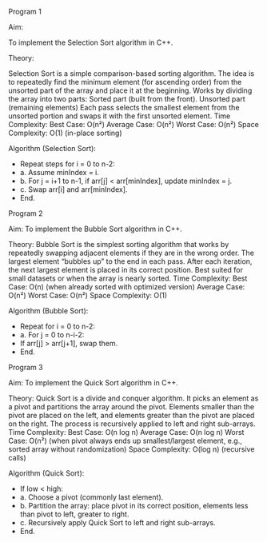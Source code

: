 Program 1

Aim:

To implement the Selection Sort algorithm in C++.

Theory:

Selection Sort is a simple comparison-based sorting algorithm. 
The idea is to repeatedly find the minimum element (for ascending order) from the 
unsorted part of the array and place it at the beginning.
Works by dividing the array into two parts:
Sorted part (built from the front).
Unsorted part (remaining elements)
Each pass selects the smallest element from the unsorted portion and swaps it with the first unsorted element.
Time Complexity:
Best Case: O(n²)
Average Case: O(n²)
Worst Case: O(n²)
Space Complexity: O(1) (in-place sorting)

Algorithm (Selection Sort):

- Repeat steps for i = 0 to n-2:
- a. Assume minIndex = i.
- b. For j = i+1 to n-1, if arr[j] < arr[minIndex], update minIndex = j.
- c. Swap arr[i] and arr[minIndex].
- End.

Program 2

Aim:
To implement the Bubble Sort algorithm in C++.

Theory:
Bubble Sort is the simplest sorting algorithm that works by repeatedly swapping adjacent 
elements if they are in the wrong order. The largest element “bubbles up” to the
end in each pass.
After each iteration, the next largest element is placed in its correct position.
Best suited for small datasets or when the array is nearly sorted.
Time Complexity:
Best Case: O(n) (when already sorted with optimized version)
Average Case: O(n²)
Worst Case: O(n²)
Space Complexity: O(1)

Algorithm (Bubble Sort):
- Repeat for i = 0 to n-2:
- a. For j = 0 to n-i-2:
- If arr[j] > arr[j+1], swap them.
- End.

Program 3

Aim:
To implement the Quick Sort algorithm in C++.

Theory:
Quick Sort is a divide and conquer algorithm.
It picks an element as a pivot and partitions the array around the pivot.
Elements smaller than the pivot are placed on the left, and elements greater than the pivot are placed on the right.
The process is recursively applied to left and right sub-arrays.
Time Complexity:
Best Case: O(n log n)
Average Case: O(n log n)
Worst Case: O(n²) (when pivot always ends up smallest/largest element, e.g., sorted array without randomization)
Space Complexity: O(log n) (recursive calls)

Algorithm (Quick Sort):

- If low < high:
- a. Choose a pivot (commonly last element).
- b. Partition the array: place pivot in its correct position, elements less than pivot to left, greater to right.
- c. Recursively apply Quick Sort to left and right sub-arrays.
- End.
